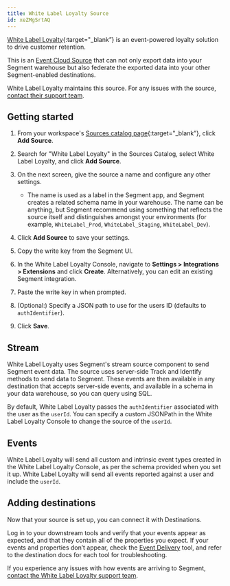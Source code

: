```yaml
---
title: White Label Loyalty Source
id: xeZMgSrtAQ
---
```


[White Label Loyalty](https://whitelabel-loyalty.com/){:target="_blank”} is an event-powered loyalty solution to drive customer retention.

This is an [Event Cloud Source](/docs/sources/#event-cloud-sources) that can not only export data into your Segment warehouse but also federate the exported data into your other Segment-enabled destinations.

White Label Loyalty maintains this source. For any issues with the source, [contact their support team](mailto:support@whitelabel-loyalty.com.com).

## Getting started

1. From your workspace's [Sources catalog page](https://app.segment.com/goto-my-workspace/sources/catalog){:target="_blank”}, click **Add Source**.
2. Search for "White Label Loyalty" in the Sources Catalog, select White Label Loyalty, and click **Add Source**.
3. On the next screen, give the source a name and configure any other settings.

   - The name is used as a label in the Segment app, and Segment creates a related schema name in your warehouse. The name can be anything, but Segment recommend using something that reflects the source itself and distinguishes amongst your environments (for example, `WhiteLabel_Prod`, `WhiteLabel_Staging`, `WhiteLabel_Dev`).

4. Click **Add Source** to save your settings.
5. Copy the write key from the Segment UI.
6. In the White Label Loyalty Console, navigate to **Settings > Integrations > Extensions** and click **Create**. Alternatively, you can edit an existing Segment integration.
7. Paste the write key in when prompted.
8. (Optional:) Specify a JSON path to use for the users ID (defaults to `authIdentifier`).
9. Click **Save**.

## Stream

White Label Loyalty uses Segment's stream source component to send Segment event data. The source uses server-side Track and Identify methods to send data to Segment. These events are then available in any destination that accepts server-side events, and available in a schema in your data warehouse, so you can query using SQL.

By default, White Label Loyalty passes the `authIdentifier` associated with the user as the `userId`. You can specify a custom JSONPath in the White Label Loyalty Console to change the source of the `userId`.

## Events

White Label Loyalty will send all custom and intrinsic event types created in the White Label Loyalty Console, as per the schema provided when you set it up. White Label Loyalty will send all events reported against a user and include the `userId`.

## Adding destinations

Now that your source is set up, you can connect it with Destinations.

Log in to your downstream tools and verify that your events appear as expected, and that they contain all of the properties you expect. If your events and properties don’t appear, check the [Event Delivery](/docs/connections/event-delivery/) tool, and refer to the destination docs for each tool for troubleshooting.

If you experience any issues with how events are arriving to Segment, [contact the White Label Loyalty support team](mailto:support@whitelabel-loyalty.com).
